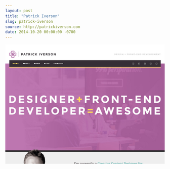 ```yaml
---
layout: post
title: "Patrick Iverson"
slug: patrick-iverson
source: http://patrickiverson.com
date: 2014-10-20 00:00:00 -0700
---
```


<img src="/screenshots/patrick-iverson.jpg">